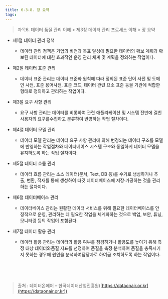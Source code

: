 ```yaml
---
title: 6-3-8. 장 요약
tags: 
---
```


> 과목6. 데이터 품질 관리 이해 > 제3장 데이터 관리 프로세스 이해 > 장 요약

* 제1절 데이터 관리 정책
  * 데이터 관리 정책은 기업의 비전과 목표 달성에 필요한 데이터의 확보 계획과 확보된 데이터에 대한 효과적인 운영 관리 체계 및 계획을 정의하는 작업이다.

* 제2절 데이터 표준 관리
  * 데이터 표준 관리는 데이터 표준화 원칙에 따라 정의된 표준 단어 사전 및 도메인 사전, 표준 용어사전, 표준 코드, 데이터 관련 요소 표준 등을 기관에 적합한 형태로 정의하고 관리하는 작업이다.

* 제3절 요구 사항 관리
  * 요구 사항 관리는 데이터를 비롯하여 관련 애플리케이션 및 시스템 전반에 걸친 사용자의 요구를수집하고 분류하여 반영하는 작업 절차이다.

* 제4절 데이터 모델 관리
  * 데이터 모델 관리는 데이터 요구 사항 관리에 의해 변경되는 데이터 구조를 모델에 반영하는 작업절차와 데이터베이스 시스템 구조와 동일하게 데이터 모델을 유지하도록 하는 작업 절차이다.

* 제5절 데이터 흐름 관리
  * 데이터 흐름 관리는 소스 데이터(문서, Text, DB 등)를 수기로 생성하거나 추출, 변환, 적재를 통해 생성하여 타깃 데이터베이스에 저장·가공하는 것을 관리하는 절차이다.

* 제6절 데이터베이스 관리
  * 데이터베이스 관리는 원활한 데이터 서비스를 위해 필요한 데이터베이스를 안정적으로 운영, 관리하는 데 필요한 작업을 체계화하는 것으로 백업, 보안, 튜닝, 모니터링 등의 작업이 포함된다.

* 제7절 데이터 활용 관리
  * 데이터 활용 관리는 데이터의 활용 여부를 점검하거나 활용도를 높이기 위해 측정 대상 데이터와품질 지표를 선정하여 품질을 측정·분석하여 품질을 충족시키지 못하는 경우에 원인을 분석하여담당자로 하여금 조치하도록 하는 작업이다.

<br><br><br>
> 출처 : 데이터온에어 – 한국데이터산업진흥원([https://dataonair.or.kr](https://dataonair.or.kr))